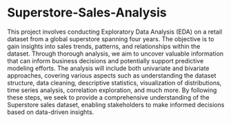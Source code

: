 # Superstore-Sales-Analysis

This project involves conducting Exploratory Data Analysis (EDA) on a retail dataset from a global superstore spanning four years. The objective is to gain insights into sales trends, patterns, and relationships within the dataset. Through thorough analysis, we aim to uncover valuable information that can inform business decisions and potentially support predictive modeling efforts. The analysis will include both univariate and bivariate approaches, covering various aspects such as understanding the dataset structure, data cleaning, descriptive statistics, visualization of distributions, time series analysis, correlation exploration, and much more. By following these steps, we seek to provide a comprehensive understanding of the Superstore sales dataset, enabling stakeholders to make informed decisions based on data-driven insights.
